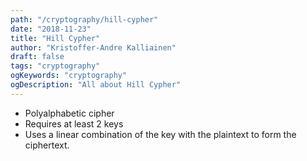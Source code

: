 ```yaml
---
path: "/cryptography/hill-cypher"
date: "2018-11-23"
title: "Hill Cypher"
author: "Kristoffer-Andre Kalliainen"
draft: false
tags: "cryptography"
ogKeywords: "cryptography"
ogDescription: "All about Hill Cypher"
---
```


- Polyalphabetic cipher
- Requires at least 2 keys
- Uses a linear combination of the key with the plaintext to form the ciphertext.
